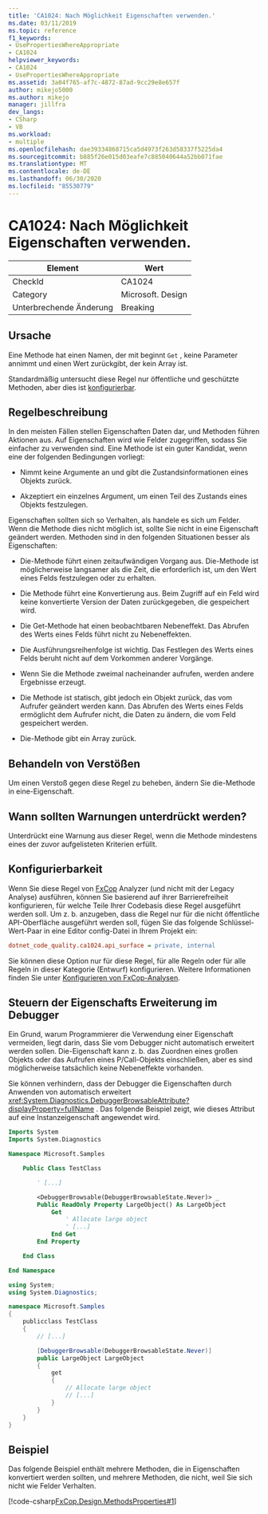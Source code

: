 ```yaml
---
title: 'CA1024: Nach Möglichkeit Eigenschaften verwenden.'
ms.date: 03/11/2019
ms.topic: reference
f1_keywords:
- UsePropertiesWhereAppropriate
- CA1024
helpviewer_keywords:
- CA1024
- UsePropertiesWhereAppropriate
ms.assetid: 3a04f765-af7c-4872-87ad-9cc29e8e657f
author: mikejo5000
ms.author: mikejo
manager: jillfra
dev_langs:
- CSharp
- VB
ms.workload:
- multiple
ms.openlocfilehash: dae39334868715ca5d4973f263d58337f5225da4
ms.sourcegitcommit: b885f26e015d03eafe7c885040644a52bb071fae
ms.translationtype: MT
ms.contentlocale: de-DE
ms.lasthandoff: 06/30/2020
ms.locfileid: "85530779"
---
```

# <a name="ca1024-use-properties-where-appropriate"></a>CA1024: Nach Möglichkeit Eigenschaften verwenden.

|Element|Wert|
|-|-|
|CheckId|CA1024|
|Category|Microsoft. Design|
|Unterbrechende Änderung|Breaking|

## <a name="cause"></a>Ursache

Eine Methode hat einen Namen, der mit beginnt `Get` , keine Parameter annimmt und einen Wert zurückgibt, der kein Array ist.

Standardmäßig untersucht diese Regel nur öffentliche und geschützte Methoden, aber dies ist [konfigurierbar](#configurability).

## <a name="rule-description"></a>Regelbeschreibung

In den meisten Fällen stellen Eigenschaften Daten dar, und Methoden führen Aktionen aus. Auf Eigenschaften wird wie Felder zugegriffen, sodass Sie einfacher zu verwenden sind. Eine Methode ist ein guter Kandidat, wenn eine der folgenden Bedingungen vorliegt:

- Nimmt keine Argumente an und gibt die Zustandsinformationen eines Objekts zurück.

- Akzeptiert ein einzelnes Argument, um einen Teil des Zustands eines Objekts festzulegen.

Eigenschaften sollten sich so Verhalten, als handele es sich um Felder. Wenn die Methode dies nicht möglich ist, sollte Sie nicht in eine Eigenschaft geändert werden. Methoden sind in den folgenden Situationen besser als Eigenschaften:

- Die-Methode führt einen zeitaufwändigen Vorgang aus. Die-Methode ist möglicherweise langsamer als die Zeit, die erforderlich ist, um den Wert eines Felds festzulegen oder zu erhalten.

- Die Methode führt eine Konvertierung aus. Beim Zugriff auf ein Feld wird keine konvertierte Version der Daten zurückgegeben, die gespeichert wird.

- Die Get-Methode hat einen beobachtbaren Nebeneffekt. Das Abrufen des Werts eines Felds führt nicht zu Nebeneffekten.

- Die Ausführungsreihenfolge ist wichtig. Das Festlegen des Werts eines Felds beruht nicht auf dem Vorkommen anderer Vorgänge.

- Wenn Sie die Methode zweimal nacheinander aufrufen, werden andere Ergebnisse erzeugt.

- Die Methode ist statisch, gibt jedoch ein Objekt zurück, das vom Aufrufer geändert werden kann. Das Abrufen des Werts eines Felds ermöglicht dem Aufrufer nicht, die Daten zu ändern, die vom Feld gespeichert werden.

- Die-Methode gibt ein Array zurück.

## <a name="how-to-fix-violations"></a>Behandeln von Verstößen

Um einen Verstoß gegen diese Regel zu beheben, ändern Sie die-Methode in eine-Eigenschaft.

## <a name="when-to-suppress-warnings"></a>Wann sollten Warnungen unterdrückt werden?

Unterdrückt eine Warnung aus dieser Regel, wenn die Methode mindestens eines der zuvor aufgelisteten Kriterien erfüllt.

## <a name="configurability"></a>Konfigurierbarkeit

Wenn Sie diese Regel von [FxCop](install-fxcop-analyzers.md) Analyzer (und nicht mit der Legacy Analyse) ausführen, können Sie basierend auf ihrer Barrierefreiheit konfigurieren, für welche Teile Ihrer Codebasis diese Regel ausgeführt werden soll. Um z. b. anzugeben, dass die Regel nur für die nicht öffentliche API-Oberfläche ausgeführt werden soll, fügen Sie das folgende Schlüssel-Wert-Paar in eine Editor config-Datei in Ihrem Projekt ein:

```ini
dotnet_code_quality.ca1024.api_surface = private, internal
```

Sie können diese Option nur für diese Regel, für alle Regeln oder für alle Regeln in dieser Kategorie (Entwurf) konfigurieren. Weitere Informationen finden Sie unter [Konfigurieren von FxCop-Analysen](configure-fxcop-analyzers.md).

## <a name="control-property-expansion-in-the-debugger"></a>Steuern der Eigenschafts Erweiterung im Debugger

Ein Grund, warum Programmierer die Verwendung einer Eigenschaft vermeiden, liegt darin, dass Sie vom Debugger nicht automatisch erweitert werden sollen. Die-Eigenschaft kann z. b. das Zuordnen eines großen Objekts oder das Aufrufen eines P/Call-Objekts einschließen, aber es sind möglicherweise tatsächlich keine Nebeneffekte vorhanden.

Sie können verhindern, dass der Debugger die Eigenschaften durch Anwenden von automatisch erweitert <xref:System.Diagnostics.DebuggerBrowsableAttribute?displayProperty=fullName> . Das folgende Beispiel zeigt, wie dieses Attribut auf eine Instanzeigenschaft angewendet wird.

```vb
Imports System
Imports System.Diagnostics

Namespace Microsoft.Samples

    Public Class TestClass

        ' [...]

        <DebuggerBrowsable(DebuggerBrowsableState.Never)> _
        Public ReadOnly Property LargeObject() As LargeObject
            Get
                ' Allocate large object
                ' [...]
            End Get
        End Property

    End Class

End Namespace
```

```csharp
using System;
using System.Diagnostics;

namespace Microsoft.Samples
{
    publicclass TestClass
    {
        // [...]

        [DebuggerBrowsable(DebuggerBrowsableState.Never)]
        public LargeObject LargeObject
        {
            get
            {
                // Allocate large object
                // [...]
            }
        }
    }
}
```

## <a name="example"></a>Beispiel

Das folgende Beispiel enthält mehrere Methoden, die in Eigenschaften konvertiert werden sollten, und mehrere Methoden, die nicht, weil Sie sich nicht wie Felder Verhalten.

[!code-csharp[FxCop.Design.MethodsProperties#1](../code-quality/codesnippet/CSharp/ca1024-use-properties-where-appropriate_1.cs)]
